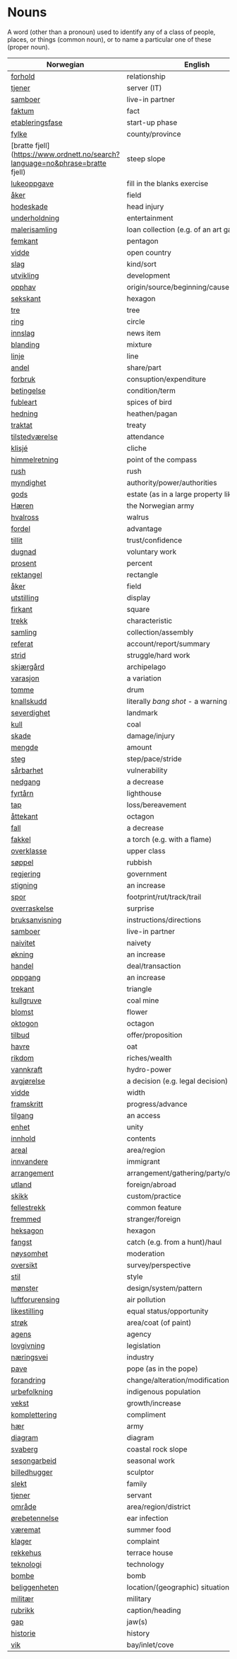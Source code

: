 # Nouns

A word (other than a pronoun) used to identify any of a class of people, places, or things (common noun), or to name a particular one of these (proper noun).

| Norwegian | English | Gender |
| --- | --- | --- |
| [forhold](https://www.ordnett.no/search?language=no&phrase=forhold) | relationship | i |
| [tjener](https://www.ordnett.no/search?language=no&phrase=tjener) | server (IT) | m |
| [samboer](https://www.ordnett.no/search?language=no&phrase=samboer) | live-in partner | m |
| [faktum](https://www.ordnett.no/search?language=no&phrase=faktum) | fact | i |
| [etableringsfase](https://www.ordnett.no/search?language=no&phrase=etableringsfase) | start-up phase | m |
| [fylke](https://www.ordnett.no/search?language=no&phrase=fylke) | county/province | i |
| [bratte fjell](https://www.ordnett.no/search?language=no&phrase=bratte fjell) | steep slope | m |
| [lukeoppgave](https://www.ordnett.no/search?language=no&phrase=lukeoppgave) | fill in the blanks exercise | m |
| [åker](https://www.ordnett.no/search?language=no&phrase=åker) | field | m |
| [hodeskade](https://www.ordnett.no/search?language=no&phrase=hodeskade) | head injury | m |
| [underholdning](https://www.ordnett.no/search?language=no&phrase=underholdning) | entertainment | m |
| [malerisamling](https://www.ordnett.no/search?language=no&phrase=malerisamling) | loan collection (e.g. of an art gallery) | m |
| [femkant](https://www.ordnett.no/search?language=no&phrase=femkant) | pentagon | m |
| [vidde](https://www.ordnett.no/search?language=no&phrase=vidde) | open country | m |
| [slag](https://www.ordnett.no/search?language=no&phrase=slag) | kind/sort | i |
| [utvikling](https://www.ordnett.no/search?language=no&phrase=utvikling) | development | m |
| [opphav](https://www.ordnett.no/search?language=no&phrase=opphav) | origin/source/beginning/cause | i |
| [sekskant](https://www.ordnett.no/search?language=no&phrase=sekskant) | hexagon | m |
| [tre](https://www.ordnett.no/search?language=no&phrase=tre) | tree | i |
| [ring](https://www.ordnett.no/search?language=no&phrase=ring) | circle | m |
| [innslag](https://www.ordnett.no/search?language=no&phrase=innslag) | news item | i |
| [blanding](https://www.ordnett.no/search?language=no&phrase=blanding) | mixture | m |
| [linje](https://www.ordnett.no/search?language=no&phrase=linje) | line | m |
| [andel](https://www.ordnett.no/search?language=no&phrase=andel) | share/part | m |
| [forbruk](https://www.ordnett.no/search?language=no&phrase=forbruk) | consuption/expenditure | i |
| [betingelse](https://www.ordnett.no/search?language=no&phrase=betingelse) | condition/term | m |
| [fubleart](https://www.ordnett.no/search?language=no&phrase=fubleart) | spices of bird | m/f |
| [hedning](https://www.ordnett.no/search?language=no&phrase=hedning) | heathen/pagan | m |
| [traktat](https://www.ordnett.no/search?language=no&phrase=traktat) | treaty | m |
| [tilstedværelse](https://www.ordnett.no/search?language=no&phrase=tilstedværelse) | attendance | i |
| [klisjé](https://www.ordnett.no/search?language=no&phrase=klisjé) | cliche | m |
| [himmelretning](https://www.ordnett.no/search?language=no&phrase=himmelretning) | point of the compass | m |
| [rush](https://www.ordnett.no/search?language=no&phrase=rush) | rush | i |
| [myndighet](https://www.ordnett.no/search?language=no&phrase=myndighet) | authority/power/authorities | m |
| [gods](https://www.ordnett.no/search?language=no&phrase=gods) | estate (as in a large property like a farm) | m/i |
| [Hæren](https://www.ordnett.no/search?language=no&phrase=Hæren) | the Norwegian army | m |
| [hvalross](https://www.ordnett.no/search?language=no&phrase=hvalross) | walrus | m |
| [fordel](https://www.ordnett.no/search?language=no&phrase=fordel) | advantage | m |
| [tillit](https://www.ordnett.no/search?language=no&phrase=tillit) | trust/confidence | m |
| [dugnad](https://www.ordnett.no/search?language=no&phrase=dugnad) | voluntary work | m |
| [prosent](https://www.ordnett.no/search?language=no&phrase=prosent) | percent | m |
| [rektangel](https://www.ordnett.no/search?language=no&phrase=rektangel) | rectangle | i |
| [åker](https://www.ordnett.no/search?language=no&phrase=åker) | field | m |
| [utstilling](https://www.ordnett.no/search?language=no&phrase=utstilling) | display | m |
| [firkant](https://www.ordnett.no/search?language=no&phrase=firkant) | square | m |
| [trekk](https://www.ordnett.no/search?language=no&phrase=trekk) | characteristic | i |
| [samling](https://www.ordnett.no/search?language=no&phrase=samling) | collection/assembly | m |
| [referat](https://www.ordnett.no/search?language=no&phrase=referat) | account/report/summary | i |
| [strid](https://www.ordnett.no/search?language=no&phrase=strid) | struggle/hard work | m |
| [skjærgård](https://www.ordnett.no/search?language=no&phrase=skjærgård) | archipelago | m |
| [varasjon](https://www.ordnett.no/search?language=no&phrase=varasjon) | a variation | m |
| [tomme](https://www.ordnett.no/search?language=no&phrase=tomme) | drum | m |
| [knallskudd](https://www.ordnett.no/search?language=no&phrase=knallskudd) | literally _bang shot_ - a warning shot gun | i |
| [severdighet](https://www.ordnett.no/search?language=no&phrase=severdighet) | landmark | m |
| [kull](https://www.ordnett.no/search?language=no&phrase=kull) | coal | i |
| [skade](https://www.ordnett.no/search?language=no&phrase=skade) | damage/injury | m |
| [mengde](https://www.ordnett.no/search?language=no&phrase=mengde) | amount | m |
| [steg](https://www.ordnett.no/search?language=no&phrase=steg) | step/pace/stride | i |
| [sårbarhet](https://www.ordnett.no/search?language=no&phrase=sårbarhet) | vulnerability | m |
| [nedgang](https://www.ordnett.no/search?language=no&phrase=nedgang) | a decrease | m |
| [fyrtårn](https://www.ordnett.no/search?language=no&phrase=fyrtårn) | lighthouse | i |
| [tap](https://www.ordnett.no/search?language=no&phrase=tap) | loss/bereavement | i |
| [åttekant](https://www.ordnett.no/search?language=no&phrase=åttekant) | octagon | m |
| [fall](https://www.ordnett.no/search?language=no&phrase=fall) | a decrease | i |
| [fakkel](https://www.ordnett.no/search?language=no&phrase=fakkel) | a torch (e.g. with a flame) | m |
| [overklasse](https://www.ordnett.no/search?language=no&phrase=overklasse) | upper class | m |
| [søppel](https://www.ordnett.no/search?language=no&phrase=søppel) | rubbish | i |
| [regjering](https://www.ordnett.no/search?language=no&phrase=regjering) | government | m |
| [stigning](https://www.ordnett.no/search?language=no&phrase=stigning) | an increase | m |
| [spor](https://www.ordnett.no/search?language=no&phrase=spor) | footprint/rut/track/trail | i |
| [overraskelse](https://www.ordnett.no/search?language=no&phrase=overraskelse) | surprise | m |
| [bruksanvisning](https://www.ordnett.no/search?language=no&phrase=bruksanvisning) | instructions/directions | m |
| [samboer](https://www.ordnett.no/search?language=no&phrase=samboer) | live-in partner | m |
| [naivitet](https://www.ordnett.no/search?language=no&phrase=naivitet) | naivety | m |
| [økning](https://www.ordnett.no/search?language=no&phrase=økning) | an increase | m |
| [handel](https://www.ordnett.no/search?language=no&phrase=handel) | deal/transaction | m |
| [oppgang](https://www.ordnett.no/search?language=no&phrase=oppgang) | an increase | m |
| [trekant](https://www.ordnett.no/search?language=no&phrase=trekant) | triangle | m |
| [kullgruve](https://www.ordnett.no/search?language=no&phrase=kullgruve) | coal mine | m |
| [blomst](https://www.ordnett.no/search?language=no&phrase=blomst) | flower | m |
| [oktogon](https://www.ordnett.no/search?language=no&phrase=oktogon) | octagon | m |
| [tilbud](https://www.ordnett.no/search?language=no&phrase=tilbud) | offer/proposition | i |
| [havre](https://www.ordnett.no/search?language=no&phrase=havre) | oat | m |
| [rikdom](https://www.ordnett.no/search?language=no&phrase=rikdom) | riches/wealth | m |
| [vannkraft](https://www.ordnett.no/search?language=no&phrase=vannkraft) | hydro-power | m |
| [avgjørelse](https://www.ordnett.no/search?language=no&phrase=avgjørelse) | a decision (e.g. legal decision) | m |
| [vidde](https://www.ordnett.no/search?language=no&phrase=vidde) | width | m/f |
| [framskritt](https://www.ordnett.no/search?language=no&phrase=framskritt) | progress/advance | i |
| [tilgang](https://www.ordnett.no/search?language=no&phrase=tilgang) | an access | i |
| [enhet](https://www.ordnett.no/search?language=no&phrase=enhet) | unity | m |
| [innhold](https://www.ordnett.no/search?language=no&phrase=innhold) | contents | i |
| [areal](https://www.ordnett.no/search?language=no&phrase=areal) | area/region | i |
| [innvandere](https://www.ordnett.no/search?language=no&phrase=innvandere) | immigrant | m |
| [arrangement](https://www.ordnett.no/search?language=no&phrase=arrangement) | arrangement/gathering/party/organisation | i |
| [utland](https://www.ordnett.no/search?language=no&phrase=utland) | foreign/abroad | m |
| [skikk](https://www.ordnett.no/search?language=no&phrase=skikk) | custom/practice | m |
| [fellestrekk](https://www.ordnett.no/search?language=no&phrase=fellestrekk) | common feature | i |
| [fremmed](https://www.ordnett.no/search?language=no&phrase=fremmed) | stranger/foreign | m |
| [heksagon](https://www.ordnett.no/search?language=no&phrase=heksagon) | hexagon | m |
| [fangst](https://www.ordnett.no/search?language=no&phrase=fangst) | catch (e.g. from a hunt)/haul | m |
| [nøysomhet](https://www.ordnett.no/search?language=no&phrase=nøysomhet) | moderation | m |
| [oversikt](https://www.ordnett.no/search?language=no&phrase=oversikt) | survey/perspective | m |
| [stil](https://www.ordnett.no/search?language=no&phrase=stil) | style | m |
| [mønster](https://www.ordnett.no/search?language=no&phrase=mønster) | design/system/pattern | i |
| [luftforurensing](https://www.ordnett.no/search?language=no&phrase=luftforurensing) | air pollution | m |
| [likestilling](https://www.ordnett.no/search?language=no&phrase=likestilling) | equal status/opportunity | m |
| [strøk](https://www.ordnett.no/search?language=no&phrase=strøk) | area/coat (of paint) | i |
| [agens](https://www.ordnett.no/search?language=no&phrase=agens) | agency | m |
| [lovgivning](https://www.ordnett.no/search?language=no&phrase=lovgivning) | legislation | m |
| [næringsvei](https://www.ordnett.no/search?language=no&phrase=næringsvei) | industry | m |
| [pave](https://www.ordnett.no/search?language=no&phrase=pave) | pope (as in the pope) | m |
| [forandring](https://www.ordnett.no/search?language=no&phrase=forandring) | change/alteration/modification | m |
| [urbefolkning](https://www.ordnett.no/search?language=no&phrase=urbefolkning) | indigenous population | m |
| [vekst](https://www.ordnett.no/search?language=no&phrase=vekst) | growth/increase | m |
| [komplettering](https://www.ordnett.no/search?language=no&phrase=komplettering) | compliment | m |
| [hær](https://www.ordnett.no/search?language=no&phrase=hær) | army | m |
| [diagram](https://www.ordnett.no/search?language=no&phrase=diagram) | diagram | i |
| [svaberg](https://www.ordnett.no/search?language=no&phrase=svaberg) | coastal rock slope | i |
| [sesongarbeid](https://www.ordnett.no/search?language=no&phrase=sesongarbeid) | seasonal work | i |
| [billedhugger](https://www.ordnett.no/search?language=no&phrase=billedhugger) | sculptor | m |
| [slekt](https://www.ordnett.no/search?language=no&phrase=slekt) | family | m |
| [tjener](https://www.ordnett.no/search?language=no&phrase=tjener) | servant | m |
| [område](https://www.ordnett.no/search?language=no&phrase=område) | area/region/district | i |
| [ørebetennelse](https://www.ordnett.no/search?language=no&phrase=ørebetennelse) | ear infection | m |
| [væremat](https://www.ordnett.no/search?language=no&phrase=væremat) | summer food | m |
| [klager](https://www.ordnett.no/search?language=no&phrase=klager) | complaint | m |
| [rekkehus](https://www.ordnett.no/search?language=no&phrase=rekkehus) | terrace house | i |
| [teknologi](https://www.ordnett.no/search?language=no&phrase=teknologi) | technology | m |
| [bombe](https://www.ordnett.no/search?language=no&phrase=bombe) | bomb | m |
| [beliggenheten](https://www.ordnett.no/search?language=no&phrase=beliggenheten) | location/(geographic) situation | m/f |
| [militær](https://www.ordnett.no/search?language=no&phrase=militær) | military | m |
| [rubrikk](https://www.ordnett.no/search?language=no&phrase=rubrikk) | caption/heading | m |
| [gap](https://www.ordnett.no/search?language=no&phrase=gap) | jaw(s) | m |
| [historie](https://www.ordnett.no/search?language=no&phrase=historie) | history | m/f |
| [vik](https://www.ordnett.no/search?language=no&phrase=vik) | bay/inlet/cove | m |

